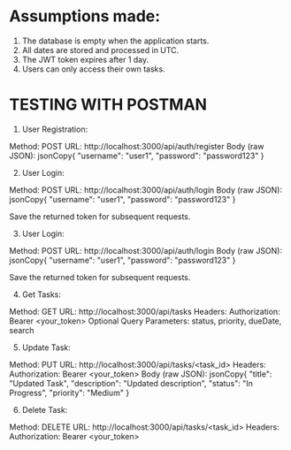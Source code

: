 # Assumptions made:

1. The database is empty when the application starts.
2. All dates are stored and processed in UTC.
3. The JWT token expires after 1 day.
4. Users can only access their own tasks.

# TESTING WITH POSTMAN

1. User Registration:

Method: POST
URL: http://localhost:3000/api/auth/register
Body (raw JSON):
jsonCopy{
"username": "user1",
"password": "password123"
}

2. User Login:

Method: POST
URL: http://localhost:3000/api/auth/login
Body (raw JSON):
jsonCopy{
"username": "user1",
"password": "password123"
}

Save the returned token for subsequent requests.

3. User Login:

Method: POST
URL: http://localhost:3000/api/auth/login
Body (raw JSON):
jsonCopy{
"username": "user1",
"password": "password123"
}

Save the returned token for subsequent requests.

4. Get Tasks:

Method: GET
URL: http://localhost:3000/api/tasks
Headers: Authorization: Bearer <your_token>
Optional Query Parameters: status, priority, dueDate, search

5. Update Task:

Method: PUT
URL: http://localhost:3000/api/tasks/<task_id>
Headers: Authorization: Bearer <your_token>
Body (raw JSON):
jsonCopy{
"title": "Updated Task",
"description": "Updated description",
"status": "In Progress",
"priority": "Medium"
}

6. Delete Task:

Method: DELETE
URL: http://localhost:3000/api/tasks/<task_id>
Headers: Authorization: Bearer <your_token>

